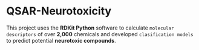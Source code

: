 # QSAR-Neurotoxicity

This project uses the **RDKit Python** software to calculate `molecular descriptors` of over **2,000** chemicals and developed `clasification models` to predict potential **neurotoxic compounds**.

